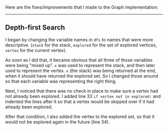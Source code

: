 Here are the fixes/improvements that I made to the Graph implementation:

---
## Depth-first Search
I began by changing the variable names in `dfs` to names that were more descriptive. (`stack` for the stack, `explored` for the set of explored vertices, `vertex` for the current vertex). 

As soon as I did that, it became obvious that all three of those variables were being "mixed up". `x` was used to represent the stack, and then later used to represent the vertex. `x` (the stack) was being returned at the end, when it should have returned the explored set. So I changed those around so that each variable was representing the right thing.

Next, I noticed that there was no check in place to make sure a vertex had not already been explored. I added line 33 `if vertex not in explored:` and indented the lines after it so that a vertex would be skipped over if it had already been explored.

After that condition, I also added the vertex to the explored set, so that it would not be explored again in the future (line 34). 

